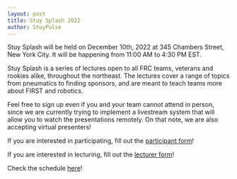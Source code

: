```yaml
---
layout: post
title: Stuy Splash 2022
author: StuyPulse
---
```

Stuy Splash will be held on December 10th, 2022 at 345 Chambers Street, New York City. It will be happening from 11:00 AM to 4:30 PM EST.

Stuy Splash is a series of lectures open to all FRC teams, veterans and rookies alike, throughout the northeast. The lectures cover a range of topics from pneumatics to finding sponsors, and are meant to teach teams more about FIRST and robotics.

Feel free to sign up even if you and your team cannot attend in person, since we are currently trying to implement a livestream system that will allow you to watch the presentations remotely.  On that note, we are also accepting virtual presenters!

If you are interested in participating, fill out the [participant form](https://forms.gle/ij7CfUbxz7ESNRhC6)!

If you are interested in lecturing, fill out the [lecturer form](https://docs.google.com/forms/u/6/d/e/1FAIpQLSeG0GEYqX99FQDue5CcI3M62pOk5G2n4mDUHdO2WEgHTLPTJA/viewform?usp=send_form)!

Check the schedule [here](https://docs.google.com/spreadsheets/d/1BaZiPPt2_5361UKOHyEOUM5JcTPeePXMfUKvPDIiS-A/edit?usp=sharing)!